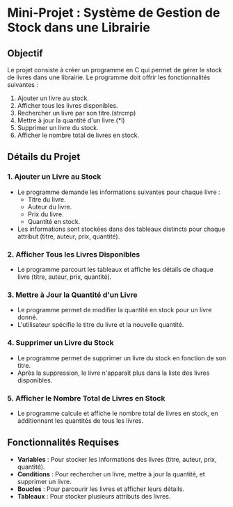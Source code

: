 # Mini-Projet : Système de Gestion de Stock dans une Librairie

## Objectif
Le projet consiste à créer un programme en C qui permet de gérer le stock de livres dans une librairie. Le programme doit offrir les fonctionnalités suivantes :
1. Ajouter un livre au stock.
2. Afficher tous les livres disponibles.
3. Rechercher un livre par son titre.(strcmp)
4. Mettre à jour la quantité d'un livre.(*l)
5. Supprimer un livre du stock.
6. Afficher le nombre total de livres en stock.

## Détails du Projet

### 1. Ajouter un Livre au Stock
- Le programme demande les informations suivantes pour chaque livre :
  - Titre du livre.
  - Auteur du livre.
  - Prix du livre.
  - Quantité en stock.
- Les informations sont stockées dans des tableaux distincts pour chaque attribut (titre, auteur, prix, quantité).

### 2. Afficher Tous les Livres Disponibles
- Le programme parcourt les tableaux et affiche les détails de chaque livre (titre, auteur, prix, quantité).

### 3. Mettre à Jour la Quantité d'un Livre
- Le programme permet de modifier la quantité en stock pour un livre donné.
- L'utilisateur spécifie le titre du livre et la nouvelle quantité.

### 4. Supprimer un Livre du Stock
- Le programme permet de supprimer un livre du stock en fonction de son titre.
- Après la suppression, le livre n'apparaît plus dans la liste des livres disponibles.

### 5. Afficher le Nombre Total de Livres en Stock
- Le programme calcule et affiche le nombre total de livres en stock, en additionnant les quantités de tous les livres.

## Fonctionnalités Requises
- **Variables** : Pour stocker les informations des livres (titre, auteur, prix, quantité).
- **Conditions** : Pour rechercher un livre, mettre à jour la quantité, et supprimer un livre.
- **Boucles** : Pour parcourir les livres et afficher leurs détails.
- **Tableaux** : Pour stocker plusieurs attributs des livres.